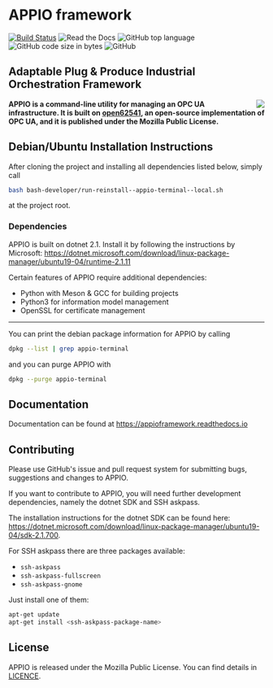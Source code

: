 # APPIO framework

[![Build Status](https://travis-ci.org/appioframework/APPIOframework.svg?branch=master)](https://travis-ci.org/appioframework/APPIOframework)
![Read the Docs](https://img.shields.io/readthedocs/appioframework.svg)
![GitHub top language](https://img.shields.io/github/languages/top/appioframework/APPIOframework.svg)
![GitHub code size in bytes](https://img.shields.io/github/languages/code-size/appioframework/APPIOframework.svg)
![GitHub](https://img.shields.io/github/license/appioframework/APPIOframework.svg)


## Adaptable Plug & Produce Industrial Orchestration Framework

<a href="http://apppioframework.org" target="_blank">
<img style="float: right;" src="logo.png">
</a>

**APPIO is a command-line utility for managing an OPC UA infrastructure. It is built on [open62541](https://github.com/open62541/open62541/), an open-source implementation of OPC UA, and it is published under the Mozilla Public License.**

## Debian/Ubuntu Installation Instructions

After cloning the project and installing all dependencies listed below, simply call 

```bash
bash bash-developer/run-reinstall--appio-terminal--local.sh
```

at the project root.

### Dependencies

APPIO is built on dotnet 2.1. Install it by following the instructions by Microsoft: https://dotnet.microsoft.com/download/linux-package-manager/ubuntu19-04/runtime-2.1.11 

Certain features of APPIO require additional dependencies:

- Python with Meson & GCC for building projects
- Python3 for information model management
- OpenSSL for certificate management

---

You can print the debian package information for APPIO by calling

```bash
dpkg --list | grep appio-terminal
```

and you can purge APPIO with

```bash
dpkg --purge appio-terminal
```

## Documentation

Documentation can be found at https://appioframework.readthedocs.io

## Contributing

Please use GitHub's issue and pull request system for submitting bugs, suggestions and changes to APPIO.

If you want to contribute to APPIO, you will need further development dependencies, namely the dotnet SDK and SSH askpass.

The installation instructions for the dotnet SDK can be found here: https://dotnet.microsoft.com/download/linux-package-manager/ubuntu19-04/sdk-2.1.700.

For SSH askpass there are three packages available:

- `ssh-askpass`
- `ssh-askpass-fullscreen`
- `ssh-askpass-gnome`

Just install one of them:  

```bash
apt-get update  
apt-get install <ssh-askpass-package-name>
```

## License

APPIO is released under the Mozilla Public License. You can find details in [LICENCE](LICENCE).
